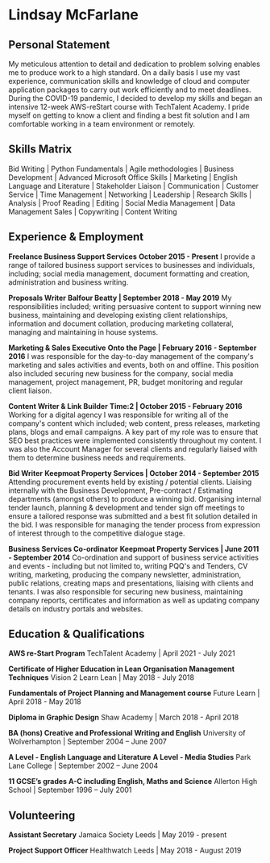 # Lindsay McFarlane

## Personal Statement
My meticulous attention to detail and dedication to problem solving enables me to produce work to a high standard. On a daily basis I use my vast experience, communication skills and knowledge of cloud and computer application packages to carry out work efficiently and to meet deadlines. During the COVID-19 pandemic, I decided to develop my skills and began an intensive 12-week AWS-reStart course with TechTalent Academy. I pride myself on getting to know a client and finding a best fit solution and I am comfortable working in a team environment or remotely.

## Skills Matrix
Bid Writing | Python Fundamentals | Agile methodologies | Business Development | Advanced Microsoft Office Skills |
Marketing | English Language and Literature | Stakeholder Liaison | Communication | Customer Service | Time Management |
Networking | Leadership | Research Skills | Analysis | Proof Reading | Editing | Social Media Management |
Data Management Sales | Copywriting | Content Writing

## Experience & Employment
**Freelance Business Support Services**
**October 2015 - Present**
I provide a range of tailored business support services to businesses and individuals, including; social media management,
document formatting and creation, administration and business writing.

**Proposals Writer**
**Balfour Beatty | September 2018 - May 2019**
My responsibilities included; writing persuasive content to support winning new business, maintaining and developing existing
client relationships, information and document collation, producing marketing collateral, managing and maintaining in house
systems.

**Marketing & Sales Executive**
**Onto the Page | February 2016 - September 2016**
I was responsible for the day-to-day management of the company's marketing and sales activities and events, both on and 
offline. This position also included securing new business for the company, social media management, project management,
PR, budget monitoring and regular client liaison.

**Content Writer & Link Builder**
**Time:2 | October 2015 - February 2016**
Working for a digital agency I was responsible for writing all of the company's content which included; web content,
press releases, marketing plans, blogs and email campaigns. A key part of my role was to ensure that SEO best practices
were implemented consistently throughout my content. I was also the Account Manager for several clients and regularly
liaised with them to determine business needs and requirements.

**Bid Writer** 
**Keepmoat Property Services | October 2014 - September 2015**
Attending procurement events held by existing / potential clients. Liaising internally with the Business 
Development, Pre-contract / Estimating departments (amongst others) to produce a winning bid. Organising internal tender 
launch, planning & development and tender sign off meetings to ensure a tailored response was submitted and a best fit
solution detailed in the bid. I was responsible for managing the tender process from expression of interest through to 
the competitive dialogue stage.

**Business Services Co-ordinator**
**Keepmoat Property Services | June 2011 - September 2014**
Co-ordination and support of business service activities and events - including but not limited to, writing PQQ's and 
Tenders, CV writing, marketing, producing the company newsletter, administration, public relations, creating maps and 
presentations, liaising with clients and tenants. I was also responsible for securing new business, maintaining company 
reports, certificates and information as well as updating company details on industry portals and websites.

## Education & Qualifications
**AWS re-Start Program**
TechTalent Academy | April 2021 - July 2021 

**Certificate of Higher Education in Lean Organisation Management Techniques** 
Vision 2 Learn Lean | May 2018 - July 2018 

**Fundamentals of Project Planning and Management course** 
Future Learn | April 2018 - May 2018

**Diploma in Graphic Design** 
Shaw Academy | March 2018 - April 2018

**BA (hons) Creative and Professional Writing and English**
University of Wolverhampton | September 2004 – June 2007 

**A Level - English Language and Literature** 
**A Level - Media Studies** 
Park Lane College | September 2002 – June 2004

**11 GCSE’s grades A-C including English, Maths and Science** 
Allerton High School | September 1996 – July 2001

## Volunteering
**Assistant Secretary** 
Jamaica Society Leeds | May 2019 - present

**Project Support Officer**
Healthwatch Leeds | May 2018 - August 2019

